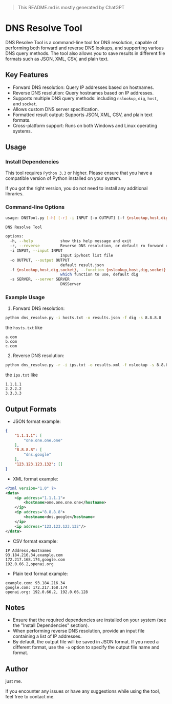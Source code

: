 > This README.md is mostly generated by ChatGPT

# DNS Resolve Tool

DNS Resolve Tool is a command-line tool for DNS resolution, capable of performing both forward and reverse DNS lookups, and supporting various DNS query methods. The tool also allows you to save results in different file formats such as JSON, XML, CSV, and plain text.

## Key Features

- Forward DNS resolution: Query IP addresses based on hostnames.
- Reverse DNS resolution: Query hostnames based on IP addresses.
- Supports multiple DNS query methods: including `nslookup`, `dig`, `host`, and `socket`.
- Allows custom DNS server specification.
- Formatted result output: Supports JSON, XML, CSV, and plain text formats.
- Cross-platform support: Runs on both Windows and Linux operating systems.

## Usage

### Install Dependencies

This tool requires `Python 3.3` or higher. Please ensure that you have a compatible version of Python installed on your system. 

If you got the right version, you do not need to install any additional libraries.

### Command-line Options

```bash
usage: DNSTool.py [-h] [-r] -i INPUT [-o OUTPUT] [-f {nslookup,host,dig,socket}] [-s SERVER]

DNS Resolve Tool

options:
  -h, --help            show this help message and exit
  -r, --reverse         Reverse DNS resolution, or default ro forward resolution
  -i INPUT, --input INPUT
                        Input ip/host list file
  -o OUTPUT, --output OUTPUT
                        default result.json
  -f {nslookup,host,dig,socket}, --function {nslookup,host,dig,socket}
                        which function to use, default dig
  -s SERVER, --server SERVER
                        DNSServer
```

### Example Usage

1. Forward DNS resolution:
```bash
python dns_resolve.py -i hosts.txt -o results.json -f dig -s 8.8.8.8 
```

the `hosts.txt` like
```text
a.com
b.com
c.com
```

2. Reverse DNS resolution:

```bash
python dns_resolve.py -r -i ips.txt -o results.xml -f nslookup -s 8.8.8.8
```
the `ips.txt` like

```
1.1.1.1
2.2.2.2
3.3.3.3
```

## Output Formats

- JSON format example:

```json 
{
    "1.1.1.1": [
        "one.one.one.one"
    ],
    "8.8.8.8": [
        "dns.google"
    ],
    "123.123.123.132": []
}
```

- XML format example:
```xml
<?xml version="1.0" ?>
<data>
	<ip address="1.1.1.1">
		<hostname>one.one.one.one</hostname>
	</ip>
	<ip address="8.8.8.8">
		<hostname>dns.google</hostname>
	</ip>
	<ip address="123.123.123.132"/>
</data>
```

- CSV format example:

```csv 
IP Address,Hostnames 
93.184.216.34,example.com 
172.217.168.174,google.com 
192.0.66.2,openai.org
```
- Plain text format example:
```
example.com: 93.184.216.34
google.com: 172.217.168.174
openai.org: 192.0.66.2, 192.0.66.128 
```

## Notes

- Ensure that the required dependencies are installed on your system (see the "Install Dependencies" section).
- When performing reverse DNS resolution, provide an input file containing a list of IP addresses.
- By default, the output file will be saved in JSON format. If you need a different format, use the `-o` option to specify the output file name and format.

## Author

just me.

If you encounter any issues or have any suggestions while using the tool, feel free to contact me.